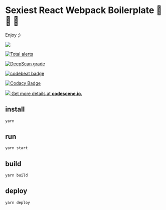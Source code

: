 # Sexiest React Webpack Boilerplate 🙌 💅 🔨

Enjoy ;) 
 
![](https://github.com/agrublev/ReactWebpackBoilerplate/workflows/.github/workflows/testEslintAndJest.yml/badge.svg)

[![Total alerts](https://img.shields.io/lgtm/alerts/g/agrublev/ReactWebpackBoilerplate.svg?logo=lgtm&logoWidth=18)](https://lgtm.com/projects/g/agrublev/ReactWebpackBoilerplate/alerts/)

[![DeepScan grade](https://deepscan.io/api/teams/3927/projects/5721/branches/44402/badge/grade.svg)](https://deepscan.io/dashboard#view=project&tid=3927&pid=5721&bid=44402)

[![codebeat badge](https://codebeat.co/badges/c6087e32-4284-4ec4-8703-c5c08102bc33)](https://codebeat.co/projects/github-com-agrublev-reactwebpackboilerplate-master)

[![Codacy Badge](https://api.codacy.com/project/badge/Grade/3b02d2d6ce6440a3bda397e443796c37)](https://www.codacy.com/manual/agrublev/ReactWebpackBoilerplate?utm_source=github.com&amp;utm_medium=referral&amp;utm_content=agrublev/ReactWebpackBoilerplate&amp;utm_campaign=Badge_Grade)

[![](https://codescene.io/projects/5383/status.svg) Get more details at **codescene.io**.](https://codescene.io/projects/5383/jobs/latest-successful/results)

## install

```bash
yarn
```

## run

```bash
yarn start
```

## build

```bash
yarn build
```

## deploy

```bash
yarn deploy
```
 
